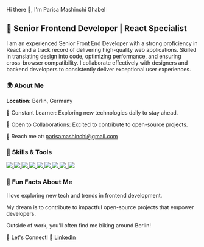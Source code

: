 Hi there 👋, I'm Parisa Mashinchi Ghabel

## 🚀 **Senior Frontend Developer | React Specialist**


I am an experienced Senior Front End Developer with a strong proficiency in React and a track record of delivering high-quality web applications. Skilled in translating design into code, optimizing performance, and ensuring cross-browser compatibility. I collaborate effectively with designers and backend developers to consistently deliver exceptional user experiences.

### 🌍 **About Me**

 **Location:** Berlin, Germany

💼 Constant Learner: Exploring new technologies daily to stay ahead.

🤝 Open to Collaborations: Excited to contribute to open-source projects.

💌 Reach me at: parisamashinchi@gmail.com

### 🔧 **Skills & Tools**


<p align="left">
  <a href="https://developer.mozilla.org/en-US/docs/Web/JavaScript" >
    <img src="https://skillicons.dev/icons?i=js" />
  </a>
  <a href="https://www.typescriptlang.org" >
    <img src="https://skillicons.dev/icons?i=ts" />
  </a>
  <a href="https://developer.mozilla.org/en-US/docs/Glossary/HTML5" >
    <img src="https://skillicons.dev/icons?i=html" />
  </a>
 
  <a href="https://reactjs.org" >
    <img src="https://skillicons.dev/icons?i=react" />
  </a>
 <a href="https://www.w3.org/TR/CSS/#css" >
    <img src="https://skillicons.dev/icons?i=css" />
  </a>
 <a href="https://getbootstrap.com/" >
    <img src="https://skillicons.dev/icons?i=bootstrap" />
  </a>
 
  <a href="https://mui.com/material-ui/" >
    <img src="https://skillicons.dev/icons?i=materialui" />
  </a>

 <a href="https://redux.js.org/" >
  <img src="https://skillicons.dev/icons?i=redux" >
 </a>
 <a href="https://nodejs.org/en/" >
  <img rc="https://skillicons.dev/icons?i=nodejs">
 </a>
 <a href="https://www.mongodb.com/" >
  <img src="https://skillicons.dev/icons?i=mongodb" >
 </a>
</p>

### 🌈 **Fun Facts About Me**
I love exploring new tech and trends in frontend development.

My dream is to contribute to impactful open-source projects that empower developers.

Outside of work, you’ll often find me biking around Berlin!

🎯 Let's Connect!
💼 <a href="https://www.linkedin.com/in/parisa-mashinchi-8a1b2266" >LinkedIn</a>
